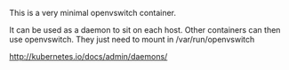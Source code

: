 This is a very minimal openvswitch container.

It can be used as a daemon to sit on each host.
Other containers can then use openvswitch.
They just need to mount in /var/run/openvswitch

http://kubernetes.io/docs/admin/daemons/
